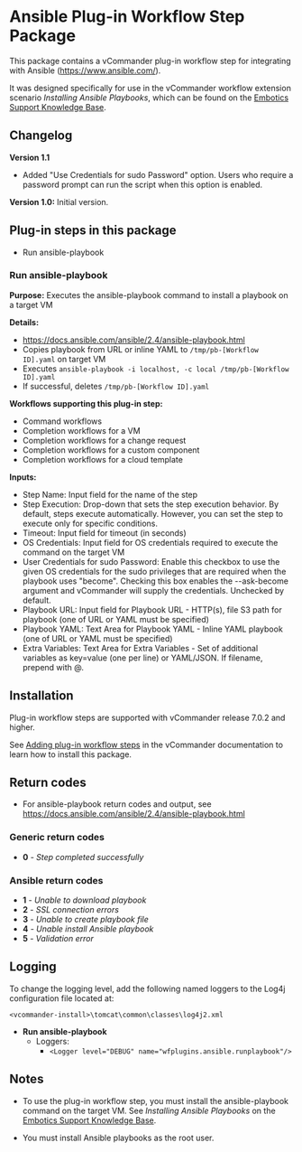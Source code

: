 # Ansible Plug-in Workflow Step Package

This package contains a vCommander plug-in workflow step for integrating with Ansible (https://www.ansible.com/). 

It was designed specifically for use in the vCommander workflow extension scenario *Installing Ansible Playbooks*, which can be found on the [Embotics Support Knowledge Base](https://support.embotics.com/support/home).

## Changelog

**Version 1.1**
  * Added "Use Credentials for sudo Password" option. Users who require a password prompt can run the script when this option is enabled.

**Version 1.0:** Initial version. 

## Plug-in steps in this package
+ Run ansible-playbook

### Run ansible-playbook
**Purpose:** Executes the ansible-playbook command to install a playbook on a target VM

**Details:** 
 * https://docs.ansible.com/ansible/2.4/ansible-playbook.html
 * Copies playbook from URL or inline YAML to `/tmp/pb-[Workflow ID].yaml` on target VM
 * Executes `ansible-playbook -i localhost, -c local /tmp/pb-[Workflow ID].yaml`
 * If successful, deletes `/tmp/pb-[Workflow ID].yaml`

**Workflows supporting this plug-in step:**

  * Command workflows
  * Completion workflows for a VM
  * Completion workflows for a change request
  * Completion workflows for a custom component
  * Completion workflows for a cloud template

**Inputs:** 

* Step Name: Input field for the name of the step
* Step Execution: Drop-down that sets the step execution behavior. By default, steps execute automatically. However, you can set the step to execute only for specific conditions.
* Timeout: Input field for timeout (in seconds)
* OS Credentials: Input field for OS credentials required to execute the command on the target VM
* User Credentials for sudo Password: Enable this checkbox to use the given OS credentials for the sudo privileges that are required when the playbook uses "become". Checking this box enables the --ask-become argument and vCommander will supply the credentials. Unchecked by default.
* Playbook URL: Input field for Playbook URL - HTTP(s), file S3 path for playbook (one of URL or YAML must be specified)
* Playbook YAML: Text Area for Playbook YAML - Inline YAML playbook (one of URL or YAML must be specified)
* Extra Variables: Text Area for Extra Variables - Set of additional variables as key=value (one per line) or YAML/JSON. If filename, prepend with @.

## Installation

Plug-in workflow steps are supported with vCommander release 7.0.2 and higher. 

See [Adding plug-in workflow steps](http://docs.embotics.com/vCommander/Using-Plug-In-WF-Steps.htm#Adding) in the vCommander documentation to learn how to install this package. 

## Return codes

* For ansible-playbook return codes and output, see https://docs.ansible.com/ansible/2.4/ansible-playbook.html

### Generic return codes

+ **0** - *Step completed successfully*

### Ansible return codes
+ **1** - *Unable to download playbook*
+ **2** - *SSL connection errors*
+ **3** - *Unable to create playbook file*
+ **4** - *Unable install Ansible playbook*
+ **5** - *Validation error*

## Logging
To change the logging level, add the following named loggers to the Log4j configuration file located at: 

`<vcommander-install>\tomcat\common\classes\log4j2.xml` 

+ **Run ansible-playbook** 
    + Loggers:
      + `<Logger level="DEBUG" name="wfplugins.ansible.runplaybook"/>`

## Notes
   * To use the plug-in workflow step, you must install the ansible-playbook command on the target VM. See *Installing Ansible Playbooks* on the [Embotics Support Knowledge Base](https://support.embotics.com/support/home).

   * You must install Ansible playbooks as the root user. 